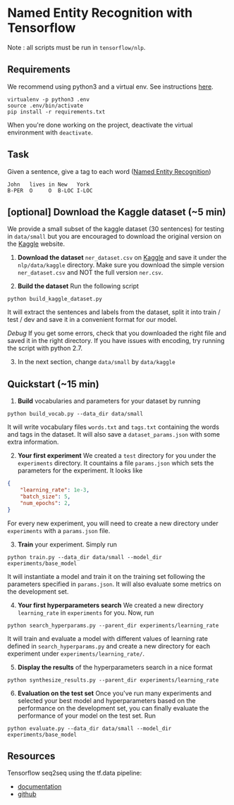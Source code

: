 # Named Entity Recognition with Tensorflow

Note : all scripts must be run in `tensorflow/nlp`.

## Requirements

We recommend using python3 and a virtual env. See instructions [here](https://cs230-stanford.github.io/project-starter-code.html).

```
virtualenv -p python3 .env
source .env/bin/activate
pip install -r requirements.txt
```

When you're done working on the project, deactivate the virtual environment with `deactivate`.

## Task

Given a sentence, give a tag to each word ([Named Entity Recognition](https://en.wikipedia.org/wiki/Named-entity_recognition))

```
John   lives in New   York
B-PER  O     O  B-LOC I-LOC
```

## [optional] Download the Kaggle dataset (~5 min)

We provide a small subset of the kaggle dataset (30 sentences) for testing in `data/small` but you are encouraged to download the original version on the [Kaggle](https://www.kaggle.com/abhinavwalia95/entity-annotated-corpus/data) website.

1. __Download the dataset__ `ner_dataset.csv` on [Kaggle](https://www.kaggle.com/abhinavwalia95/entity-annotated-corpus/data) and save it under the `nlp/data/kaggle` directory. Make sure you download the simple version `ner_dataset.csv` and NOT the full version `ner.csv`.

2. __Build the dataset__ Run the following script

```
python build_kaggle_dataset.py
```

It will extract the sentences and labels from the dataset, split it into train / test / dev and save it in a convenient format for our model.

*Debug* If you get some errors, check that you downloaded the right file and saved it in the right directory. If you have issues with encoding, try running the script with python 2.7.

3. In the next section, change `data/small` by `data/kaggle`


## Quickstart (~15 min)

1. __Build__ vocabularies and parameters for your dataset by running

```
python build_vocab.py --data_dir data/small
```

It will write vocabulary files `words.txt` and `tags.txt` containing the words and tags in the dataset. It will also save a `dataset_params.json` with some extra information.

2. __Your first experiment__ We created a `test` directory for you under the `experiments` directory. It countains a file `params.json` which sets the parameters for the experiment. It looks like

```json
{
    "learning_rate": 1e-3,
    "batch_size": 5,
    "num_epochs": 2,
}
```

For every new experiment, you will need to create a new directory under `experiments` with a `params.json` file.

3. __Train__ your experiment. Simply run

```
python train.py --data_dir data/small --model_dir experiments/base_model
```


It will instantiate a model and train it on the training set following the parameters specified in `params.json`. It will also evaluate some metrics on the development set.

4. __Your first hyperparameters search__ We created a new directory `learning_rate` in `experiments` for you. Now, run

```
python search_hyperparams.py --parent_dir experiments/learning_rate
```

It will train and evaluate a model with different values of learning rate defined in `search_hyperparams.py` and create a new directory for each experiment under `experiments/learning_rate/`.

5. __Display the results__ of the hyperparameters search in a nice format

```
python synthesize_results.py --parent_dir experiments/learning_rate
```

6. __Evaluation on the test set__ Once you've run many experiments and selected your best model and hyperparameters based on the performance on the development set, you can finally evaluate the performance of your model on the test set. Run

```
python evaluate.py --data_dir data/small --model_dir experiments/base_model
```


## Resources

Tensorflow seq2seq using the tf.data pipeline:
- [documentation](https://www.tensorflow.org/tutorials/seq2seq)
- [github](https://github.com/tensorflow/nmt/)

